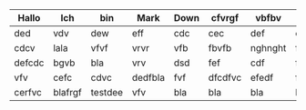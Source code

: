 | Hallo  | Ich     | bin     | Mark    | Down | cfvrgf  | vbfbv   | ce  |
| ------ | ------- | ------- | ------- | ---- | ------- | ------- | --- |
| ded    | vdv     | dew     | eff     | cdc  | cec     | def     | cef |
| cdcv   | lala    | vfvf    | vrvr    | vfb  | fbvfb   | nghnght | fef |
| defcdc | bgvb    | bla     | vrv     | dsd  | fef     | cdf     | fef |
| vfv    | cefc    | cdvc    | dedfbla | fvf  | dfcdfvc | efedf   | fef |
| cerfvc | blafrgf | testdee | vfv     | bla  | bla     | bla     | bla |

